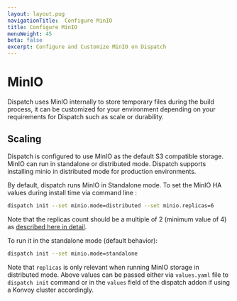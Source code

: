 ```yaml
---
layout: layout.pug
navigationTitle:  Configure MinIO
title: Configure MinIO
menuWeight: 45
beta: false
excerpt: Configure and Customize MinIO on Dispatch
---
```

# MinIO
Dispatch uses MinIO internally to store temporary files during the build process, it can be customized for your environment depending on your requirements for Dispatch such as scale or durability.

## Scaling

Dispatch is configured to use MinIO as the default S3 compatible storage. MinIO can run in standalone or distributed mode. Dispatch supports installing minio in distributed mode for production environments.

By default, dispatch runs MinIO in Standalone mode. To set the MinIO HA values during install time via command line :

```bash
dispatch init --set minio.mode=distributed --set minio.replicas=6
```

Note that the replicas count should be a multiple of 2 (minimum value of 4) as [described here in detail](https://docs.min.io/docs/distributed-minio-quickstart-guide.html).

To run it in the standalone mode (default behavior):

```bash
dispatch init --set minio.mode=standalone
```

Note that `replicas` is only relevant when running MinIO storage in distributed mode. Above values can be passed either via `values.yaml` file to `dispatch init` command or in the `values` field of the dispatch addon if using a Konvoy cluster accordingly.
